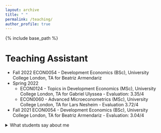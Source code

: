```yaml
---
layout: archive
title: " "
permalink: /teaching/
author_profile: true
---
```


{% include base_path %}

Teaching Assistant
=======

* Fall 2022
  ECON0054 - Development Economics (BSc), University College London, TA for Beatriz Armendariz 
* Spring 2022
  - ECON0124 - Topics in Development Economics (MSc), University College London, TA for Gabriel Ulyssea - Evaluation: 3.35/4
  - ECON0060 - Advanced Microeconometrics (MSc), University College London, TA for Lars Nesheim - Evaluation 3.72/4
* Fall 2021
  ECON0054 - Development Economics (BSc), University College London, TA for Beatriz Armendariz - Evaluation: 3.04/4
  
 <details>
           <summary>What students say about me </summary>
           <p>
  
  
  </p>
         </details>
